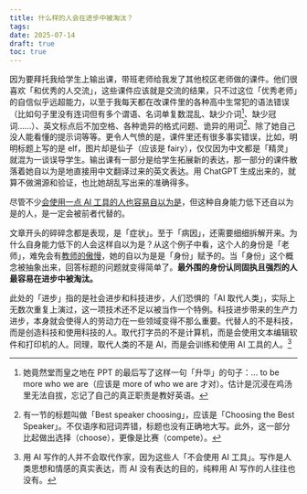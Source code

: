 ```yaml
---
title: 什么样的人会在进步中被淘汰？
tags: 
date: 2025-07-14
draft: true
toc: true
---
```


因为要拜托我给学生上输出课，带班老师给我发了其他校区老师做的课件。他们很喜欢「和优秀的人交流」，这些课件应该就是交流的结果，只不过这位「优秀老师」的自信似乎远超能力，以至于我每天都在改课件里的各种高中生常犯的语法错误（比如句子里没有连词但有多个谓语、名词单复数混乱、缺少介词[^1]、缺少冠词……）、英文标点后不加空格、各种诡异的格式问题、诡异的用词[^2]、除了她自己没人能看懂的提示词等等。更令人气愤的是，课件里还有很多事实错误，比如，明明标题上写的是 elf，图片却是仙子（应该是 fairy），仅仅因为中文都是「精灵」就混为一谈误导学生。输出课有一部分是给学生拓展新的表达，那一部分的课件散落着她自以为是地直接用中文翻译过来的英文表达。用 ChatGPT 生成出来的，就算不做溯源和验证，也比她胡乱写出来的准确得多。

尽管不少[会使用一点 AI 工具的人也容易自以为是](/posts/ai-正在让人变得前所未有地自以为是/)，但这种自身能力低下还自以为是的人，是一定会被前者代替的。<!--more-->

文章开头的碎碎念都是表现，是「症状」。至于「病因」，还需要细细拆解开来。为什么自身能力低下的人会这样自以为是？从这个例子中看，这个人的身份是「老师」，难免会有[教师的傲慢](/posts/教师的傲慢/)，她的自以为是是「身份」赋予的。当「身份」这个概念被抽象出来，回答标题的问题就变得简单了。**最外围的身份认同固执且强烈的人最容易在进步中被淘汰。**

此处的「进步」指的是社会进步和科技进步，人们恐惧的「AI 取代人类」，实际上无数次重复上演过，这一项技术还不足以被当作一个特例。科技进步带来的生产力进步，本身就会使得人的劳动力在一些领域变得不那么重要。代替人的不是科技，而是创造科技和使用科技的人。取代打字员的不是计算机，而是会使用文本编辑软件和打印机的人。同理，取代人类的不是 AI，而是会训练和使用 AI 工具的人。[^3]

[^1]: 她竟然堂而皇之地在 PPT 的最后写了这样一句「升华」的句子：... to be more who we are（应该是 more of who we are 才对）。估计是沉浸在鸡汤里无法自拔，忘记了自己的真正职责是教好英语。

[^2]: 有一节的标题叫做「Best speaker choosing」，应该是「Choosing the Best Speaker」。不仅语序和冠词弄错，标题也没有正确地大写。此外，这一部分比起做出选择（choose），更像是比赛（compete）。

[^3]: 用 AI 写作的人并不会取代作家，因为这些人「不会使用 AI 工具」。写作是人类思想和情感的真实表达，而 AI 没有表达的目的，纯粹用 AI 写作的人往往也没有。
